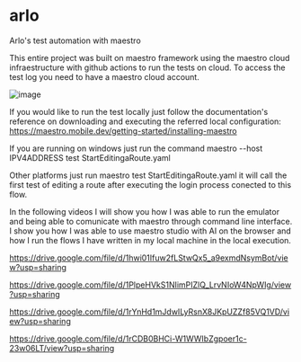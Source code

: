 # arlo
Arlo's test automation with maestro

This entire project was built on maestro framework using the maestro cloud infraestructure with github actions to run the tests on cloud. To access the test log you need to have a maestro cloud account.

![image](https://github.com/user-attachments/assets/793dc1f6-70e8-40c1-af70-37310416f623)


If you would like to run the test locally just follow the documentation's reference on downloading and executing the referred local configuration:
https://maestro.mobile.dev/getting-started/installing-maestro

If you are running on windows just run the command maestro --host IPV4ADDRESS test StartEditingaRoute.yaml


Other platforms just run maestro test StartEditingaRoute.yaml it will call the first test of editing a route after executing the login process conected to this flow.

In the following videos I will show you how I was able to run the emulator and being able to comunicate with maestro through command line interface.
I show you how I was able to use maestro studio with AI on the browser and how I run the flows I have written in my local machine in the local execution.

https://drive.google.com/file/d/1hwi01Ifuw2fLStwQx5_a9exmdNsymBot/view?usp=sharing

https://drive.google.com/file/d/1PlpeHVkS1NIimPIZlQ_LrvNIoW4NpWIg/view?usp=sharing

https://drive.google.com/file/d/1rYnHd1mJdwILyRsnX8JKpUZZf85VQ1VD/view?usp=sharing

https://drive.google.com/file/d/1rCDB0BHCi-W1WWIbZgpoer1c-23w06LT/view?usp=sharing
